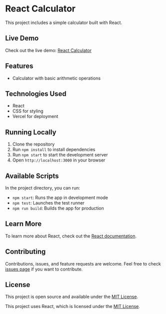 # React Calculator

This project includes a simple calculator built with React.

## Live Demo

Check out the live demo: [React Calculator](https://calculator-project-7auiohrzz-eliascsoares-projects.vercel.app/)

## Features

- Calculator with basic arithmetic operations

## Technologies Used

- React
- CSS for styling
- Vercel for deployment

## Running Locally

1. Clone the repository
2. Run `npm install` to install dependencies
3. Run `npm start` to start the development server
4. Open `http://localhost:3000` in your browser

## Available Scripts

In the project directory, you can run:

- `npm start`: Runs the app in development mode
- `npm test`: Launches the test runner
- `npm run build`: Builds the app for production

## Learn More

To learn more about React, check out the [React documentation](https://reactjs.org/).

## Contributing

Contributions, issues, and feature requests are welcome. Feel free to check [issues page](https://github.com/eliascsoares/calculator-project/issues) if you want to contribute.

## License

This project is open source and available under the [MIT License](LICENSE).

This project uses React, which is licensed under the [MIT License](https://github.com/facebook/react/blob/main/LICENSE).